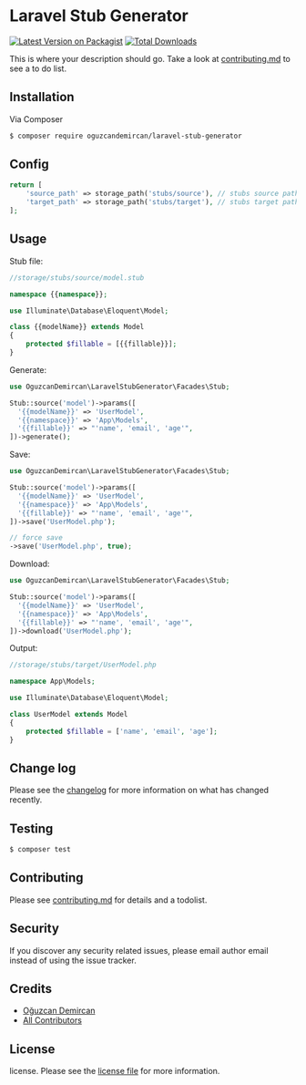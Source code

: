 # Laravel Stub Generator

[![Latest Version on Packagist][ico-version]][link-packagist]
[![Total Downloads][ico-downloads]][link-downloads]

This is where your description should go. Take a look at [contributing.md](contributing.md) to see a to do list.

## Installation

Via Composer

``` bash
$ composer require oguzcandemircan/laravel-stub-generator
```

## Config
```php
return [
    'source_path' => storage_path('stubs/source'), // stubs source path
    'target_path' => storage_path('stubs/target'), // stubs target path
];
```

## Usage

Stub file:
```php
//storage/stubs/source/model.stub

namespace {{namespace}};

use Illuminate\Database\Eloquent\Model;

class {{modelName}} extends Model
{
    protected $fillable = [{{fillable}}];
}
```

Generate:
```php
use OguzcanDemircan\LaravelStubGenerator\Facades\Stub;

Stub::source('model')->params([
  '{{modelName}}' => 'UserModel',
  '{{namespace}}' => 'App\Models',
  '{{fillable}}' => "'name', 'email', 'age'",
])->generate();
```

Save:
```php
use OguzcanDemircan\LaravelStubGenerator\Facades\Stub;

Stub::source('model')->params([
  '{{modelName}}' => 'UserModel',
  '{{namespace}}' => 'App\Models',
  '{{fillable}}' => "'name', 'email', 'age'",
])->save('UserModel.php');

// force save
->save('UserModel.php', true);

```
Download:
```php
use OguzcanDemircan\LaravelStubGenerator\Facades\Stub;

Stub::source('model')->params([
  '{{modelName}}' => 'UserModel',
  '{{namespace}}' => 'App\Models',
  '{{fillable}}' => "'name', 'email', 'age'",
])->download('UserModel.php');
```

Output:
```php
//storage/stubs/target/UserModel.php

namespace App\Models;

use Illuminate\Database\Eloquent\Model;

class UserModel extends Model
{
    protected $fillable = ['name', 'email', 'age'];
}
```

## Change log

Please see the [changelog](changelog.md) for more information on what has changed recently.

## Testing

``` bash
$ composer test
```

## Contributing

Please see [contributing.md](contributing.md) for details and a todolist.

## Security

If you discover any security related issues, please email author email instead of using the issue tracker.

## Credits

- [Oğuzcan Demircan](https://github.com/oguzcandemircan)
- [All Contributors][link-contributors]

## License

license. Please see the [license file](license.md) for more information.

[ico-version]: https://img.shields.io/packagist/v/oguzcandemircan/laravelstubgenerator.svg?style=flat-square
[ico-downloads]: https://img.shields.io/packagist/dt/oguzcandemircan/laravelstubgenerator.svg?style=flat-square

[link-packagist]: https://packagist.org/packages/oguzcandemircan/laravelstubgenerator
[link-downloads]: https://packagist.org/packages/oguzcandemircan/laravelstubgenerator
[link-author]: https://github.com/oguzcandemircan
[link-contributors]: ../../contributors
